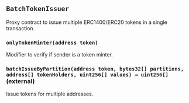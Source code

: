 ## `BatchTokenIssuer`



Proxy contract to issue multiple ERC1400/ERC20 tokens in a single transaction.

### `onlyTokenMinter(address token)`



Modifier to verify if sender is a token minter.


### `batchIssueByPartition(address token, bytes32[] partitions, address[] tokenHolders, uint256[] values) → uint256[]` (external)



Issue tokens for multiple addresses.






